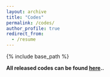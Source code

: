 ```yaml
---
layout: archive
title: "Codes"
permalink: /codes/
author_profile: true
redirect_from:
  - /resume
---
```


{% include base_path %}



**All released codes can be found [here](https://github.com/weicheng-huang-mechanics?tab=repositories)..**
